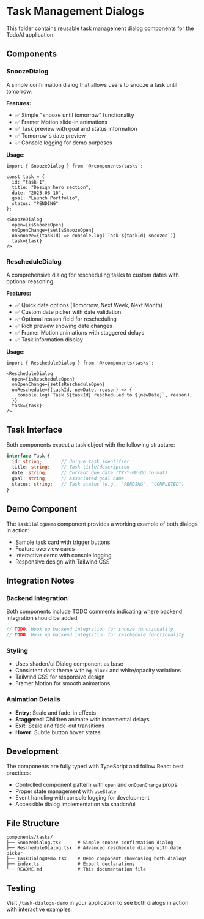 # Task Management Dialogs

This folder contains reusable task management dialog components for the TodoAI application.

## Components

### SnoozeDialog

A simple confirmation dialog that allows users to snooze a task until tomorrow.

**Features:**
- ✅ Simple "snooze until tomorrow" functionality
- ✅ Framer Motion slide-in animations
- ✅ Task preview with goal and status information
- ✅ Tomorrow's date preview
- ✅ Console logging for demo purposes

**Usage:**
```tsx
import { SnoozeDialog } from '@/components/tasks';

const task = {
  id: "task-1",
  title: "Design hero section",
  date: "2025-06-10",
  goal: "Launch Portfolio",
  status: "PENDING"
};

<SnoozeDialog
  open={isSnoozeOpen}
  onOpenChange={setIsSnoozeOpen}
  onSnooze={(taskId) => console.log(`Task ${taskId} snoozed`)}
  task={task}
/>
```

### RescheduleDialog

A comprehensive dialog for rescheduling tasks to custom dates with optional reasoning.

**Features:**
- ✅ Quick date options (Tomorrow, Next Week, Next Month)
- ✅ Custom date picker with date validation
- ✅ Optional reason field for rescheduling
- ✅ Rich preview showing date changes
- ✅ Framer Motion animations with staggered delays
- ✅ Task information display

**Usage:**
```tsx
import { RescheduleDialog } from '@/components/tasks';

<RescheduleDialog
  open={isRescheduleOpen}
  onOpenChange={setIsRescheduleOpen}
  onReschedule={(taskId, newDate, reason) => {
    console.log(`Task ${taskId} rescheduled to ${newDate}`, reason);
  }}
  task={task}
/>
```

## Task Interface

Both components expect a task object with the following structure:

```typescript
interface Task {
  id: string;       // Unique task identifier
  title: string;    // Task title/description
  date: string;     // Current due date (YYYY-MM-DD format)
  goal: string;     // Associated goal name
  status: string;   // Task status (e.g., "PENDING", "COMPLETED")
}
```

## Demo Component

The `TaskDialogDemo` component provides a working example of both dialogs in action:

- Sample task card with trigger buttons
- Feature overview cards
- Interactive demo with console logging
- Responsive design with Tailwind CSS

## Integration Notes

### Backend Integration
Both components include TODO comments indicating where backend integration should be added:

```typescript
// TODO: Hook up backend integration for snooze functionality
// TODO: Hook up backend integration for reschedule functionality
```

### Styling
- Uses shadcn/ui Dialog component as base
- Consistent dark theme with `bg-black` and white/opacity variations
- Tailwind CSS for responsive design
- Framer Motion for smooth animations

### Animation Details
- **Entry**: Scale and fade-in effects
- **Staggered**: Children animate with incremental delays
- **Exit**: Scale and fade-out transitions
- **Hover**: Subtle button hover states

## Development

The components are fully typed with TypeScript and follow React best practices:

- Controlled component pattern with `open` and `onOpenChange` props
- Proper state management with `useState`
- Event handling with console logging for development
- Accessible dialog implementation via shadcn/ui

## File Structure

```
components/tasks/
├── SnoozeDialog.tsx      # Simple snooze confirmation dialog
├── RescheduleDialog.tsx  # Advanced reschedule dialog with date picker
├── TaskDialogDemo.tsx    # Demo component showcasing both dialogs
├── index.ts              # Export declarations
└── README.md             # This documentation file
```

## Testing

Visit `/task-dialogs-demo` in your application to see both dialogs in action with interactive examples. 